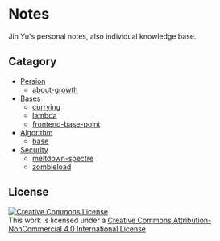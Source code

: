 # Notes

Jin Yu's personal notes, also individual knowledge base.

## Catagory

- [Persion](./persion/)
  - [about-growth](./persion/about-growth.md)
- [Bases](./algorithm/)
  - [currying](./algorithm/currying.md)
  - [lambda](./algorithm/lambda.md)
  - [frontend-base-point](./algorithm/frontend-base-point.md)
- [Algorithm](./algorithm/)
  - [base](./algorithm/base.md)
- [Security](./security)
  - [meltdown-spectre](./security/meltdown-spectre.md)
  - [zombieload](./security/zombieload.md)

## License

<a rel="license" href="http://creativecommons.org/licenses/by-nc/4.0/"><img alt="Creative Commons License" style="border-width:0" src="https://i.creativecommons.org/l/by-nc/4.0/88x31.png" /></a><br />This work is licensed under a <a rel="license" href="http://creativecommons.org/licenses/by-nc/4.0/">Creative Commons Attribution-NonCommercial 4.0 International License</a>.
